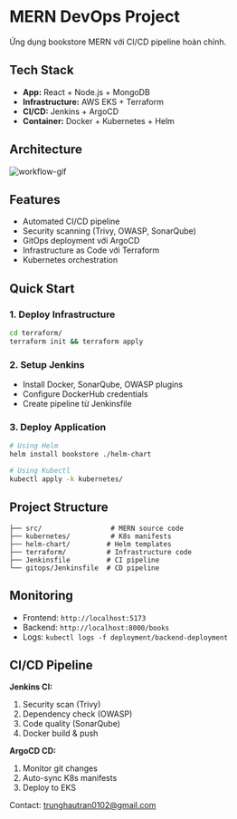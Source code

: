 # MERN DevOps Project

Ứng dụng bookstore MERN với CI/CD pipeline hoàn chỉnh.

## Tech Stack
- **App:** React + Node.js + MongoDB
- **Infrastructure:** AWS EKS + Terraform  
- **CI/CD:** Jenkins + ArgoCD
- **Container:** Docker + Kubernetes + Helm

## Architecture
![workflow-gif](./docs/assets/workflow.gif)


## Features
- Automated CI/CD pipeline
- Security scanning (Trivy, OWASP, SonarQube)
- GitOps deployment với ArgoCD
- Infrastructure as Code với Terraform
- Kubernetes orchestration

## Quick Start

### 1. Deploy Infrastructure
```bash
cd terraform/
terraform init && terraform apply
```

### 2. Setup Jenkins
- Install Docker, SonarQube, OWASP plugins
- Configure DockerHub credentials
- Create pipeline từ Jenkinsfile

### 3. Deploy Application
```bash
# Using Helm
helm install bookstore ./helm-chart

# Using Kubectl
kubectl apply -k kubernetes/
```

## Project Structure
```
├── src/                 # MERN source code
├── kubernetes/          # K8s manifests
├── helm-chart/         # Helm templates  
├── terraform/          # Infrastructure code
├── Jenkinsfile         # CI pipeline
└── gitops/Jenkinsfile  # CD pipeline
```

## Monitoring
- Frontend: `http://localhost:5173`
- Backend: `http://localhost:8000/books`
- Logs: `kubectl logs -f deployment/backend-deployment`

## CI/CD Pipeline

**Jenkins CI:**
1. Security scan (Trivy)
2. Dependency check (OWASP)  
3. Code quality (SonarQube)
4. Docker build & push

**ArgoCD CD:**
1. Monitor git changes
2. Auto-sync K8s manifests
3. Deploy to EKS

Contact: trunghautran0102@gmail.com